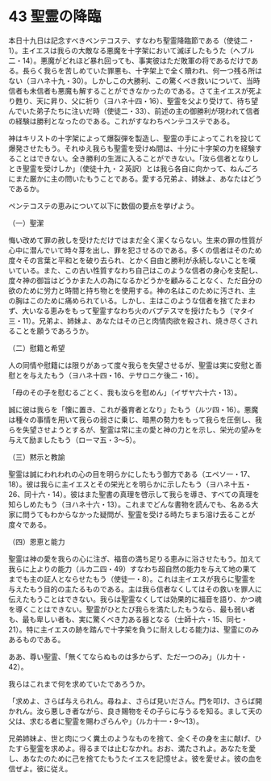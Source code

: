 # 43 聖霊の降臨

本日十九日は記念すべきペンテコステ、すなわち聖霊降臨節である（使徒二・1）。主イエスは我らの大敵なる悪魔を十字架において滅ぼしたもうた（へブル二・14）。悪魔がどれほど暴れ回っても、事実彼はただ敗軍の将であるだけである。長らく我らを苦しめていた罪悪も、十字架上で全く贖われ、何一つ残る所はない（ヨハネ十九・30）。しかしこの大勝利、この驚くべき救いについて、当時信者も未信者も悪魔も解することができなかったのである。さて主イエスが死より甦り、天に昇り、父に祈り（ヨハネ十四・16）、聖霊を父より受けて、待ち望んでいた弟子たちに注いだ時（使徒二・33）、前述の主の御勝利が現われて信者の経験は勝利となったのである。これがすなわちペンテコステである。

神はキリストの十字架によって爆裂弾を製造し、聖霊の手によってこれを投じて爆発させたもう。それゆえ我らも聖霊を受けぬ間は、十分に十字架の力を経験することはできない。全き勝利の生涯に入ることができない。「汝ら信者となりしとき聖霊を受けしか」（使徒十九・２英訳）とは我ら各自に向かって、ねんごろにまた厳かに主の問いたもうことである。愛する兄弟よ、姉妹よ、あなたはどうであるか。

ペンテコステの恵みについて以下に数個の要点を挙げよう。

（一）聖潔

悔い改めて罪の赦しを受けただけではまだ全く潔くならない。生来の罪の性質が心中に潜んでいて時々芽を出し、罪を犯させるのである。多くの信者はそのため度々その言葉と平和とを破り去られ、とかく自由と勝利が永続しないことを嘆いている。また、この古い性質すなわち自己はこのような信者の身心を支配し、度々神の御旨はどうかまた人の為になるかどうかを顧みることなく、ただ自分の欲のために労力と時間と持ち物とを使用する。神の名はこのために汚され、主の胸はこのために痛められている。しかし、主はこのような信者を捨てたまわず、大いなる恵みをもって聖霊すなわち火のバプテスマを授けたもう（マタイ三・11）。兄弟よ、姉妹よ、あなたはその己と肉情肉欲を殺され、焼き尽くされることを願うであろうか。

（二）慰籍と希望

人の同情や慰籍には限りがあって度々我らを失望させるが、聖霊は実に安慰と善慰とを与えたもう（ヨハネ十四・16、テサロニケ後二・16）。

「母のその子を慰むるごとく、我も汝らを慰めん」（イザヤ六十六・13）。

誠に彼は我らを「懐に置き、これが養育者となり」たもう（ルツ四・16）。悪魔は種々の事情を用いて我らの弱さに乗じ、暗黒の勢力をもって我らを圧倒し、我らを失望させようとするが、聖霊は常に主の愛と神の力とを示し、栄光の望みを与えて励ましたもう（ローマ五・3〜5）。

（三）黙示と教諭

聖霊は誠にわれわれの心の目を明らかにしたもう御方である（エペソ一・17、18）。彼は我らに主イエスとその栄光とを明らかに示したもう（ヨハネ十五・26、同十六・14）。彼はまた聖書の真理を啓示して我らを導き、すべての真理を知らしめたもう（ヨハネ十六・13）。これまでどんな書物を読んでも、名ある大家に問うてもわからなかった疑問が、聖霊を受ける時たちまち溶け去ることが度々である。

（四）恩恵と能力

聖霊は神の愛を我らの心に注ぎ、福音の満ち足りる恵みに浴させたもう。加えて我らに上よりの能力（ルカ二四・49）すなわち超自然の能力を与えて地の果てまでも主の証人とならせたもう（使徒一・8）。これは主イエスが我らに聖霊を与えたもう目的の主たるものである。主は我ら信者なくしてはその救いを罪人に伝えたもうことはできない。我らは聖霊なくしては効果的に福音を語り、かつ魂を導くことはできない。聖霊がひとたび我らを満たしたもうなら、最も弱い者も、最も卑しい者も、実に驚くべき力ある器となる（士師十六・15、同七・21）。特に主イエスの跡を踏んで十字架を負うに耐えしむる能力は、聖霊にのみあるものである。

ああ、尊い聖霊、「無くてならぬものは多からず、ただ一つのみ」（ルカ十・42）。

我らはこれまで何を求めていたであろうか。

「求めよ、さらば与えられん。尋ねよ、さらば見いださん。門を叩け、さらば開かれん。汝ら悪しき者ながら、良き賜物をその子らに与うるを知る。まして天の父は、求むる者に聖霊を賜わざらんや」（ルカ十一・9〜13）。

兄弟姉妹よ、世と肉につく糞土のようなものを捨て、全くその身を主に献げ、ひたすら聖霊を求めよ。得るまでは止むなかれ。おお、満たされよ。あなたを愛し、あなたのために己を捨てたもうたイエスを記憶せよ。彼を愛せよ。彼の血を信ぜよ。彼に従え。

